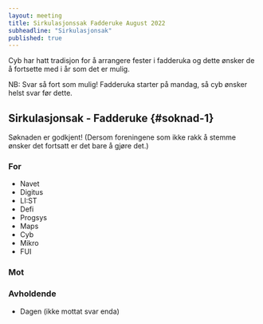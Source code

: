 ```yaml
---
layout: meeting
title: Sirkulasjonssak Fadderuke August 2022
subheadline: "Sirkulasjonsak"
published: true
---
```


Cyb har hatt tradisjon for å arrangere fester i fadderuka og dette ønsker de å fortsette med i år som det er mulig.

NB: Svar så fort som mulig! Fadderuka starter på mandag, så cyb ønsker helst svar før dette.

## Sirkulasjonsak - Fadderuke {#soknad-1}

Søknaden er godkjent! (Dersom foreningene som ikke rakk å stemme ønsker det fortsatt er det bare å gjøre det.)

### For

- Navet
- Digitus
- LI:ST
- Defi
- Progsys
- Maps
- Cyb
- Mikro
- FUI

### Mot

### Avholdende

- Dagen (ikke mottat svar enda)
